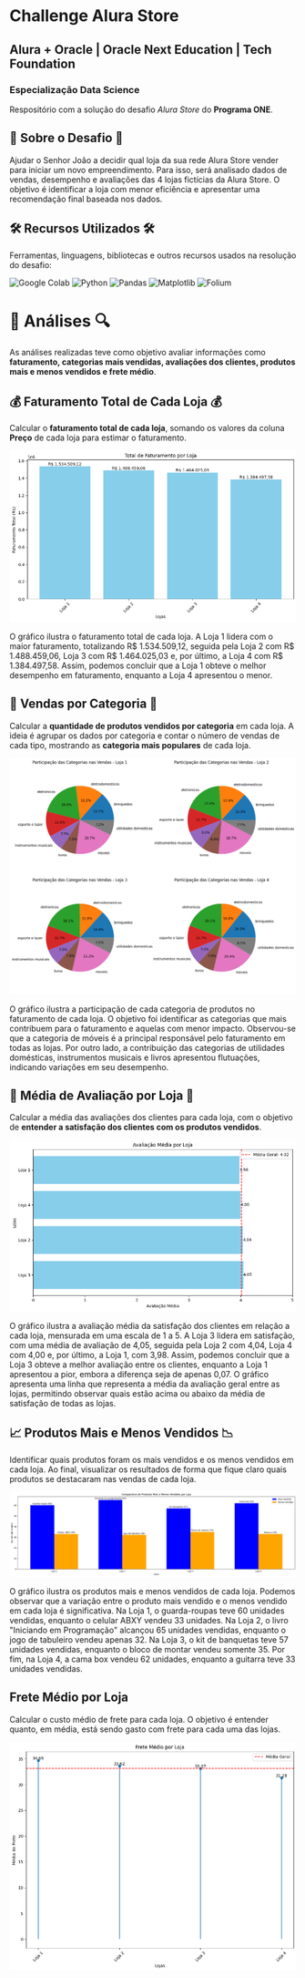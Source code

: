 # Challenge Alura Store
## Alura + Oracle | Oracle Next Education | Tech Foundation
### Especialização Data Science

Respositório com a solução do desafio _Alura Store_ do **Programa ONE**.

## 🎯 Sobre o Desafio 🎯
Ajudar o Senhor João a decidir qual loja da sua rede Alura Store vender para iniciar um novo empreendimento. Para isso, será analisado dados de vendas, desempenho e avaliações das 4 lojas fictícias da Alura Store. O objetivo é identificar a loja com menor eficiência e apresentar uma recomendação final baseada nos dados.

## 🛠 Recursos Utilizados 🛠
Ferramentas, linguagens, bibliotecas e outros recursos usados na resolução do desafio:

![Google Colab](https://img.shields.io/badge/Google%20Colab-%23F9A825.svg?style=for-the-badge&logo=googlecolab&logoColor=white)
![Python](https://img.shields.io/badge/python-3670A0?style=for-the-badge&logo=python&logoColor=ffdd54)
![Pandas](https://img.shields.io/badge/pandas-%23150458.svg?style=for-the-badge&logo=pandas&logoColor=white)
![Matplotlib](https://img.shields.io/badge/Matplotlib-%23ffffff.svg?style=for-the-badge&logo=Matplotlib&logoColor=black)
![Folium](https://img.shields.io/badge/Folium-77B829?style=for-the-badge&logo=folium&logoColor=white)

# 🔎 Análises 🔍
As análises realizadas teve como objetivo avaliar informações como **faturamento, categorias mais vendidas, avaliações dos clientes, produtos mais e menos vendidos e frete médio**.

## 💰 Faturamento Total de Cada Loja 💰
Calcular o **faturamento total de cada loja**, somando os valores da coluna **Preço** de cada loja para estimar o faturamento.

<img src="/imagens/faturamento.png">

O gráfico ilustra o faturamento total de cada loja. A Loja 1 lidera com o maior faturamento, totalizando R$ 1.534.509,12, seguida pela Loja 2 com R$ 1.488.459,06, Loja 3 com R$ 1.464.025,03 e, por último, a Loja 4 com R$ 1.384.497,58. Assim, podemos concluir que a Loja 1 obteve o melhor desempenho em faturamento, enquanto a Loja 4 apresentou o menor.

## 🛒 Vendas por Categoria 🛒
Calcular a **quantidade de produtos vendidos por categoria** em cada loja. A ideia é agrupar os dados por categoria e contar o número de vendas de cada tipo, mostrando as **categoria mais populares** de cada loja.

<img src="/imagens/vendascategorias.png">

O gráfico ilustra a participação de cada categoria de produtos no faturamento de cada loja. O objetivo foi identificar as categorias que mais contribuem para o faturamento e aquelas com menor impacto. Observou-se que a categoria de móveis é a principal responsável pelo faturamento em todas as lojas. Por outro lado, a contribuição das categorias de utilidades domésticas, instrumentos musicais e livros apresentou flutuações, indicando variações em seu desempenho.

## 🌟 Média de Avaliação por Loja 🌟
Calcular a média das avaliações dos clientes para cada loja, com o objetivo de **entender a satisfação dos clientes com os produtos vendidos**.

<img src="/imagens/avaliacao.png">

O gráfico ilustra a avaliação média da satisfação dos clientes em relação a cada loja, mensurada em uma escala de 1 a 5. A Loja 3 lidera em satisfação, com uma média de avaliação de 4,05, seguida pela Loja 2 com 4,04, Loja 4 com 4,00 e, por último, a Loja 1, com 3,98. Assim, podemos concluir que a Loja 3 obteve a melhor avaliação entre os clientes, enquanto a Loja 1 apresentou a pior, embora a diferença seja de apenas 0,07.
O gráfico apresenta uma linha que representa a média da avaliação geral entre as lojas, permitindo observar quais estão acima ou abaixo da média de satisfação de todas as lojas.

## 📈 Produtos Mais e Menos Vendidos 📉
Identificar quais produtos foram os mais vendidos e os menos vendidos em cada loja.  Ao final, visualizar os resultados de forma que fique claro quais produtos se destacaram nas vendas de cada loja.

<img src="/imagens/maismenosvendido.png">

O gráfico ilustra os produtos mais e menos vendidos de cada loja. Podemos observar que a variação entre o produto mais vendido e o menos vendido em cada loja é significativa. Na Loja 1, o guarda-roupas teve 60 unidades vendidas, enquanto o celular ABXY vendeu 33 unidades. Na Loja 2, o livro "Iniciando em Programação" alcançou 65 unidades vendidas, enquanto o jogo de tabuleiro vendeu apenas 32. Na Loja 3, o kit de banquetas teve 57 unidades vendidas, enquanto o bloco de montar vendeu somente 35. Por fim, na Loja 4, a cama box vendeu 62 unidades, enquanto a guitarra teve 33 unidades vendidas.

## Frete Médio por Loja
Calcular o custo médio de frete para cada loja. O objetivo é entender quanto, em média, está sendo gasto com frete para cada uma das lojas.

<img src="/imagens/fretemedio.png">

